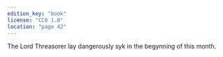 ```yaml
---
edition_key: "book"
license: "CC0 1.0"
location: "page 42"
---
```

The Lord Threasorer lay dangerously syk in the
begynning of this month.
